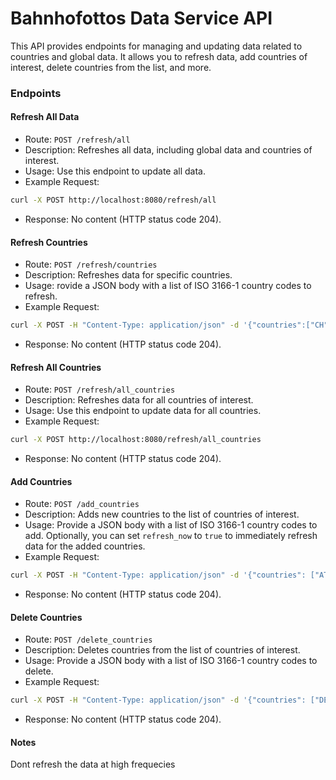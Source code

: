 # Bahnhofottos Data Service API

This API provides endpoints for managing and updating data related to countries and global data. It allows you to refresh data, add countries of interest, delete countries from the list, and more.


### Endpoints
#### Refresh All Data

- Route: `POST /refresh/all`
- Description: Refreshes all data, including global data and countries of interest.
- Usage: Use this endpoint to update all data.
- Example Request:


```sh
curl -X POST http://localhost:8080/refresh/all
```

- Response: No content (HTTP status code 204).

#### Refresh Countries

- Route: `POST /refresh/countries`
- Description: Refreshes data for specific countries.
- Usage: rovide a JSON body with a list of ISO 3166-1 country codes to refresh.
- Example Request:

```sh
curl -X POST -H "Content-Type: application/json" -d '{"countries":["CH", "DE"]}' http://localhost:8080/refresh/countries
```

- Response: No content (HTTP status code 204).

#### Refresh All Countries

- Route: `POST /refresh/all_countries`
- Description: Refreshes data for all countries of interest.
- Usage: Use this endpoint to update data for all countries.
- Example Request:

```sh
curl -X POST http://localhost:8080/refresh/all_countries
```

- Response: No content (HTTP status code 204).

#### Add Countries

- Route: `POST /add_countries`
- Description: Adds new countries to the list of countries of interest.
- Usage: Provide a JSON body with a list of ISO 3166-1 country codes to add. Optionally, you can set `refresh_now` to `true` to immediately refresh data for the added countries.
- Example Request:

```sh
curl -X POST -H "Content-Type: application/json" -d '{"countries": ["AT"], "refresh_now": true}' http://localhost:8080/add_countries
```

- Response: No content (HTTP status code 204).

#### Delete Countries

- Route: `POST /delete_countries`
- Description: Deletes countries from the list of countries of interest.
- Usage: Provide a JSON body with a list of ISO 3166-1 country codes to delete.
- Example Request:

```sh
curl -X POST -H "Content-Type: application/json" -d '{"countries": ["DE"]}' http://localhost:8080/delete_countries
```
- Response: No content (HTTP status code 204).

#### Notes
Dont refresh the data at high frequecies
